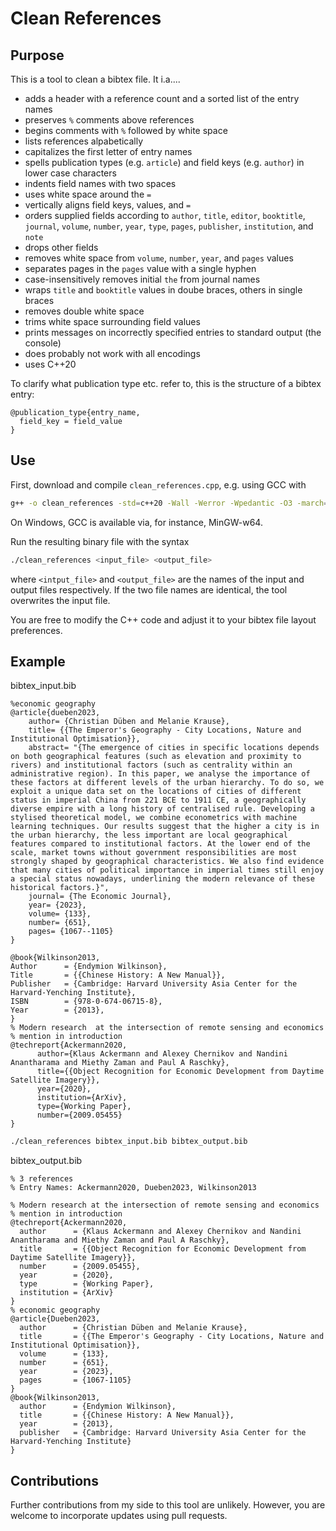 # Clean References

## Purpose
This is a tool to clean a bibtex file. It i.a....
- adds a header with a reference count and a sorted list of the entry names
- preserves `%` comments above references
- begins comments with `%` followed by white space
- lists references alpabetically
- capitalizes the first letter of entry names
- spells publication types (e.g. `article`) and field keys (e.g. `author`) in lower case characters
- indents field names with two spaces
- uses white space around the `=`
- vertically aligns field keys, values, and `=`
- orders supplied fields according to `author`, `title`, `editor`, `booktitle`, `journal`, `volume`, `number`, `year`, `type`, `pages`, `publisher`, `institution`, and `note`
- drops other fields
- removes white space from `volume`, `number`, `year`, and `pages` values
- separates pages in the `pages` value with a single hyphen
- case-insensitively removes initial `the` from journal names
- wraps `title` and `booktitle` values in doube braces, others in single braces
- removes double white space
- trims white space surrounding field values
- prints messages on incorrectly specified entries to standard output (the console)
- does probably not work with all encodings
- uses C++20

To clarify what publication type etc. refer to, this is the structure of a bibtex entry:
```
@publication_type{entry_name,
  field_key = field_value
}
```

## Use
First, download and compile `clean_references.cpp`, e.g. using GCC with
```bash
g++ -o clean_references -std=c++20 -Wall -Werror -Wpedantic -O3 -march=native clean_references.cpp
```
On Windows, GCC is available via, for instance, MinGW-w64.

Run the resulting binary file with the syntax
```bash
./clean_references <input_file> <output_file>
```
where `<intput_file>` and `<output_file>` are the names of the input and output files respectively. If the two file names are identical, the tool overwrites the input file.

You are free to modify the C++ code and adjust it to your bibtex file layout preferences.

## Example
bibtex_input.bib
```
%economic geography
@article{dueben2023,
    author= {Christian Düben and Melanie Krause},
    title= {{The Emperor's Geography - City Locations, Nature and Institutional Optimisation}},
    abstract= "{The emergence of cities in specific locations depends on both geographical features (such as elevation and proximity to rivers) and institutional factors (such as centrality within an administrative region). In this paper, we analyse the importance of these factors at different levels of the urban hierarchy. To do so, we exploit a unique data set on the locations of cities of different status in imperial China from 221 BCE to 1911 CE, a geographically diverse empire with a long history of centralised rule. Developing a stylised theoretical model, we combine econometrics with machine learning techniques. Our results suggest that the higher a city is in the urban hierarchy, the less important are local geographical features compared to institutional factors. At the lower end of the scale, market towns without government responsibilities are most strongly shaped by geographical characteristics. We also find evidence that many cities of political importance in imperial times still enjoy a special status nowadays, underlining the modern relevance of these historical factors.}",
    journal= {The Economic Journal},
    year= {2023},
    volume= {133},
    number= {651},
    pages= {1067--1105}
}

@book{Wilkinson2013,
Author      = {Endymion Wilkinson},
Title       = {{Chinese History: A New Manual}},
Publisher   = {Cambridge: Harvard University Asia Center for the Harvard-Yenching Institute},
ISBN        = {978-0-674-06715-8},
Year        = {2013},
}
% Modern research  at the intersection of remote sensing and economics
% mention in introduction
@techreport{Ackermann2020,
      author={Klaus Ackermann and Alexey Chernikov and Nandini Anantharama and Miethy Zaman and Paul A Raschky},
      title={{Object Recognition for Economic Development from Daytime Satellite Imagery}},
      year={2020},
      institution={ArXiv},
      type={Working Paper},
      number={2009.05455}
}
```
```bash
./clean_references bibtex_input.bib bibtex_output.bib
```
bibtex_output.bib
```
% 3 references
% Entry Names: Ackermann2020, Dueben2023, Wilkinson2013

% Modern research at the intersection of remote sensing and economics
% mention in introduction
@techreport{Ackermann2020,
  author      = {Klaus Ackermann and Alexey Chernikov and Nandini Anantharama and Miethy Zaman and Paul A Raschky},
  title       = {{Object Recognition for Economic Development from Daytime Satellite Imagery}},
  number      = {2009.05455},
  year        = {2020},
  type        = {Working Paper},
  institution = {ArXiv}
}
% economic geography
@article{Dueben2023,
  author      = {Christian Düben and Melanie Krause},
  title       = {{The Emperor's Geography - City Locations, Nature and Institutional Optimisation}},
  volume      = {133},
  number      = {651},
  year        = {2023},
  pages       = {1067-1105}
}
@book{Wilkinson2013,
  author      = {Endymion Wilkinson},
  title       = {{Chinese History: A New Manual}},
  year        = {2013},
  publisher   = {Cambridge: Harvard University Asia Center for the Harvard-Yenching Institute}
}
```

## Contributions
Further contributions from my side to this tool are unlikely. However, you are welcome to incorporate updates using pull requests.
